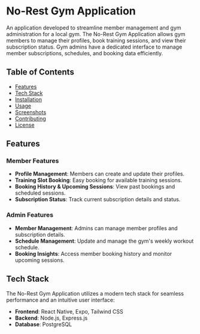 # No-Rest Gym Application

An application developed to streamline member management and gym administration for a local gym. The No-Rest Gym Application allows gym members to manage their profiles, book training sessions, and view their subscription status. Gym admins have a dedicated interface to manage member subscriptions, schedules, and booking data efficiently.

## Table of Contents

- [Features](#features)
- [Tech Stack](#tech-stack)
- [Installation](#installation)
- [Usage](#usage)
- [Screenshots](#screenshots)
- [Contributing](#contributing)
- [License](#license)

## Features

### Member Features
- **Profile Management**: Members can create and update their profiles.
- **Training Slot Booking**: Easy booking for available training sessions.
- **Booking History & Upcoming Sessions**: View past bookings and scheduled sessions.
- **Subscription Status**: Track current subscription details and status.

### Admin Features
- **Member Management**: Admins can manage member profiles and subscription details.
- **Schedule Management**: Update and manage the gym's weekly workout schedule.
- **Booking Insights**: Access member booking history and monitor upcoming sessions.

## Tech Stack

The No-Rest Gym Application utilizes a modern tech stack for seamless performance and an intuitive user interface:

- **Frontend**: React Native, Expo, Tailwind CSS
- **Backend**: Node.js, Express.js
- **Database**: PostgreSQL
